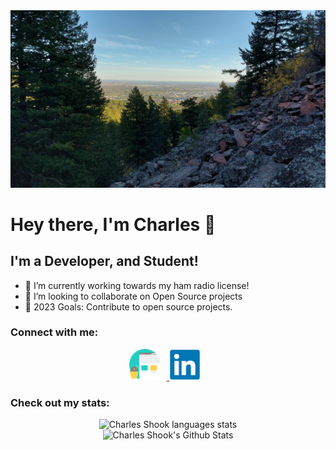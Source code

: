 <img alt="Mountains" src="./assets/images/banner.jpeg"/>

# Hey there, I'm Charles 👋

## I'm a Developer, and Student!
- 🌱 I’m currently working towards my ham radio license!
- 👯 I’m looking to collaborate on Open Source projects
- 🥅 2023 Goals: Contribute to open source projects.

### Connect with me:

<div align="center">
    <a href="https://charlesshook.com" target="_blank" rel="noreferrer">
        <img  alt="Charles Shook personal website" height="50px" style="padding-right:10px;" src="./assets/icons/website.svg"/>
    </a>
    <a href="https://linkedin.com/in/charlesshook" target="_blank" rel="noreferrer">
        <img  alt="Charles Shook Linkedin" height="50px" style="padding-right:10px;" src="./assets/icons/linkedin.svg"/>
    </a>
</div>

### Check out my stats:

<div align="center">
    <img alt="Charles Shook languages stats" src="https://github-readme-stats.vercel.app/api/top-langs/?username=charlesshook&layout=compact&theme=prussian&hide_border=true&custom_title=My Top Languages" /> 
    <br>
    <img alt="Charles Shook's Github Stats" src="https://github-readme-stats.vercel.app/api?username=charlesshook&show_icons=true&hide_border=true&count_private=true&theme=prussian&custom_title=My Github Stats" />
</div>